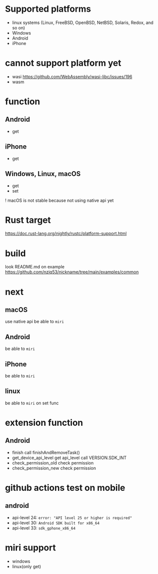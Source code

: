 # Supported platforms
- linux systems
(Linux, FreeBSD, OpenBSD, NetBSD, Solaris, Redox, and so on)
- Windows
- Android
- iPhone

# cannot support platform yet
- wasi
https://github.com/WebAssembly/wasi-libc/issues/196
- wasm

# function
## Android
- get

## iPhone
- get

## Windows, Linux, macOS
- get
- set

! macOS is not stable because not using native api yet

# Rust target
https://doc.rust-lang.org/nightly/rustc/platform-support.html

# build
look README.md on example
https://github.com/nziq53/nickname/tree/main/examples/common

# next
## macOS
use native api
be able to `miri`

## Android
be able to `miri`

## iPhone
be able to `miri`

## linux
be able to `miri` on set func

# extension function
## Android
- finish
call finishAndRemoveTask()
- get_device_api_level
get api_level
call VERSION.SDK_INT
- check_permission_old
check permission
- check_permission_new
check permission

# github actions test on mobile
## android
- api-level 24: `error: "API level 25 or higher is required"`
- api-level 30: `Android SDK built for x86_64`
- api-level 33: `sdk_gphone_x86_64`

# miri support
- windows
- linux(only get)
